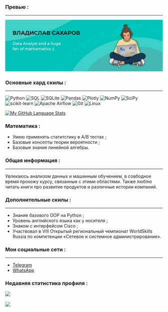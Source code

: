 
### Превью  : 
____

![](background_1400x458px.jpg)

### Основные хард скилы :
____

![Python](https://img.shields.io/badge/python-3670A0?style=for-the-badge&logo=python&logoColor=ffdd54)
![SQL](http://img.shields.io/badge/-Sql-090909?style=for-the-badge&logo=mysql&logoColor=006488)
![SQLite](https://img.shields.io/badge/sqlite-%2307405e.svg?style=for-the-badge&logo=sqlite&logoColor=white)
![Pandas](https://img.shields.io/badge/pandas-%23150458.svg?style=for-the-badge&logo=pandas&logoColor=white)
![Plotly](https://img.shields.io/badge/Plotly-%233F4F75.svg?style=for-the-badge&logo=plotly&logoColor=white)
![NumPy](https://img.shields.io/badge/numpy-%23013243.svg?style=for-the-badge&logo=numpy&logoColor=white)
![SciPy](https://img.shields.io/badge/SciPy-%230C55A5.svg?style=for-the-badge&logo=scipy&logoColor=%white)
![scikit-learn](https://img.shields.io/badge/scikit--learn-%23F7931E.svg?style=for-the-badge&logo=scikit-learn&logoColor=white)
![Apache Airflow](https://img.shields.io/badge/Apache%20Airflow-017CEE?style=for-the-badge&logo=Apache%20Airflow&logoColor=white)
![Git](https://img.shields.io/badge/git-%23F05033.svg?style=for-the-badge&logo=git&logoColor=white)
![Linux](https://img.shields.io/badge/Linux-FCC624?style=for-the-badge&logo=linux&logoColor=black)

[![My GitHub Language Stats](https://github-readme-stats.vercel.app/api/top-langs/?username=0n1xx&langs_count=5&theme=synthwave)]()

### Математика :
+ Умею применять статитстику в A/B тестах ;
+ Базовые консепты теории вероятности ;
+ Базовые знания линейной алгебры.

### Общая информация :
____

Увлекаюсь анализом данных и машинным обучением, в совбодное время прохожу курсу, связанные с этими областями. Также люблю читать книги про развитие продуктов и различные истории компаний.


### Дополнительные скилы :
____
+ Знание базового OOP на Python ;
+ Уровень английского языка как у носителя ;
+ Знаком с интерфейсом Cisco ;
+ Участвовал в VIII Открытый региональный чемпионат WorldSkills Russia по компетенции «Сетевое и системное администрирование».


### Мои социальные сети :
____
+ [Telegram](https://t.me/Onixx19)
+ [WhatsApp](https://wa.me/89969230327)




### Недавняя cтатистика профиля :


![](https://github-profile-summary-cards.vercel.app/api/cards/profile-details?username=0n1xx&theme=monokai)

![](https://komarev.com/ghpvc/?username=0n1xx-github-username&color=blueviolet)


